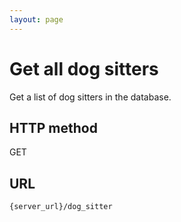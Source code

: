 ```yaml
---
layout: page
---
```


# Get all dog sitters

Get a list of dog sitters in the database.

## HTTP method

GET

## URL

```shell
{server_url}/dog_sitter
```